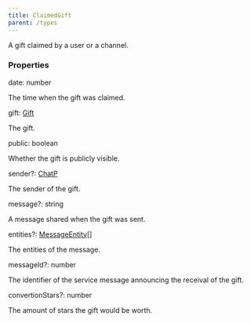 ```yaml
---
title: ClaimedGift
parent: /types
---
```


A gift claimed by a user or a channel.

### Properties

<div class="flex flex-col gap-3"><div><div class="flex gap-2"><div class="font-mono p" id="p_date" data-anchor><span class="font-bold">date</span><span class="opacity-50">:</span> <span>number</span></div></div><div class="pl-3"><div class="no-margin">

The time when the gift was claimed.

</div></div></div><div><div class="flex gap-2"><div class="font-mono p" id="p_gift" data-anchor><span class="font-bold">gift</span><span class="opacity-50">:</span> <a href="/gh/types/gift"  >Gift</a></div></div><div class="pl-3"><div class="no-margin">

The gift.

</div></div></div><div><div class="flex gap-2"><div class="font-mono p" id="p_public" data-anchor><span class="font-bold">public</span><span class="opacity-50">:</span> <span>boolean</span></div></div><div class="pl-3"><div class="no-margin">

Whether the gift is publicly visible.

</div></div></div><div><div class="flex gap-2"><div class="font-mono p" id="p_sender" data-anchor><span class="font-bold">sender</span><span class="opacity-50"><span title="Optional" class="cursor-help">?</span>:</span> <a href="/gh/types/chatp"  >ChatP</a></div></div><div class="pl-3"><div class="no-margin">

The sender of the gift.

</div></div></div><div><div class="flex gap-2"><div class="font-mono p" id="p_message" data-anchor><span class="font-bold">message</span><span class="opacity-50"><span title="Optional" class="cursor-help">?</span>:</span> <span>string</span></div></div><div class="pl-3"><div class="no-margin">

A message shared when the gift was sent.

</div></div></div><div><div class="flex gap-2"><div class="font-mono p" id="p_entities" data-anchor><span class="font-bold">entities</span><span class="opacity-50"><span title="Optional" class="cursor-help">?</span>:</span> <a href="/gh/types/messageentity"  >MessageEntity</a><span class="opacity-50">[]</span></div></div><div class="pl-3"><div class="no-margin">

The entities of the message.

</div></div></div><div><div class="flex gap-2"><div class="font-mono p" id="p_messageId" data-anchor><span class="font-bold">messageId</span><span class="opacity-50"><span title="Optional" class="cursor-help">?</span>:</span> <span>number</span></div></div><div class="pl-3"><div class="no-margin">

The identifier of the service message announcing the receival of the gift.

</div></div></div><div><div class="flex gap-2"><div class="font-mono p" id="p_convertionStars" data-anchor><span class="font-bold">convertionStars</span><span class="opacity-50"><span title="Optional" class="cursor-help">?</span>:</span> <span>number</span></div></div><div class="pl-3"><div class="no-margin">

The amount of stars the gift would be worth.

</div></div></div></div>

